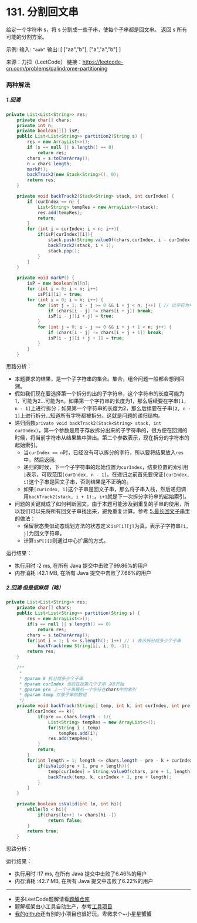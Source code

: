 # 131. 分割回文串
给定一个字符串 s，将 s 分割成一些子串，使每个子串都是回文串。
返回 s 所有可能的分割方案。

示例:
输入: `"aab"`
输出:
[
  ["aa","b"],
  ["a","a","b"]
]

来源：力扣（LeetCode）
链接：https://leetcode-cn.com/problems/palindrome-partitioning

### 两种解法

##### 1.回溯

```java
private List<List<String>> res;
    private char[] chars;
    private int n;
    private boolean[][] isP;
	public List<List<String>> partition2(String s) {
        res = new ArrayList<>();
        if (s == null || s.length() == 0)
            return res;
        chars = s.toCharArray();
        n = chars.length;
        markP();
        backTrack2(new Stack<String>(), 0);
        return res;
    }

    private void backTrack2(Stack<String> stack, int curIndex) {
        if (curIndex == n) {
            List<String> tempRes = new ArrayList<>(stack);
            res.add(tempRes);
            return;
        }
        for (int i = curIndex; i < n; i++){
            if(isP[curIndex][i]){
                stack.push(String.valueOf(chars,curIndex, i - curIndex + 1));
                backTrack2(stack, i + 1);
                stack.pop();
            }
        }
    }

    private void markP() {
        isP = new boolean[n][n];
        for (int i = 0; i < n; i++)
            isP[i][i] = true;
        for (int i = 0; i < n; i++) {
            for (int j = 1; i - j >= 0 && i + j < n; j++) { // 以字符为中心的子串的判断
                if (chars[i - j] != chars[i + j]) break;
                isP[i - j][i + j] = true;
            }
            for (int j = 0; i - j >= 0 && i + j + 1 < n; j++) {
                if (chars[i - j] != chars[i + j + 1]) break;
                isP[i - j][i + j + 1] = true;
            }
        }
    }
```

思路分析：

* 本题要求的结果，是一个子字符串的集合。集合，组合问题一般都会想到回溯。
* 假如我们现在要选择第一个拆分的出的子字符串，这个字符串的长度可能为1，可能为2...可能为n。如果第一个字符串的长度为1，那么后续要在字串`[1, n - 1]`上进行拆分；如果第一个字符串的长度为2，那么后续要在子串`[2, n - 1]`上进行拆分...知道所有字符都被拆分。这就是问题的递归结构。
* 递归函数`private void backTrack2(Stack<String> stack, int curIndex)`，第一个参数是用于存放拆分出来的子字符串的，很方便在回溯的时候，将当前字符串从结果集中弹出。第二个参数表示，现在拆分的字符串的起始索引。
    * 当`curIndex == n`时，已经没有可以拆分的字符，所以要将结果放入`res`中，然后返回。
    * 递归的时候，下一个子字符串的起始位置为`curIndex`，结束位置的索引用`i`表示，可取范围`[curIndex, n - 1]`。在递归之前首先要保证`[curIndex, i]`这个子串是回文子串，否则结果是不正确的。
    * 如果`[curIndex, i]`这个子串是回文子串，那么将子串入栈，然后递归调用`backTrack2(stack, i + 1);`。`i+1`就是下一次拆分字符串的起始索引。
* 问题的关键就成了如何判断回文，由于本题可能涉及到重复的子串的使用，所以我们可以先将所有回文子串找出来，避免重复计算。参考 [5.最长回文子串](https://github.com/ustcyyw/yyw_algorithm/blob/master/medium/String/longestPalindrome5.md)里的做法：
    * 保留状态类似动态规划方法的状态定义`isP[i][j]`为真，表示子字符串`[i, j]`为回文字符串。
    * 计算`isP[][]`则通过中心扩展的方式。

运行结果：
* 执行用时 :2 ms, 在所有 Java 提交中击败了99.86%的用户
* 内存消耗 :42.1 MB, 在所有 Java 提交中击败了7.66%的用户
##### 2.回溯 但是很麻烦（略）

```java
private List<List<String>> res;
    private char[] chars;
    public List<List<String>> partition(String s) {
        res = new ArrayList<>();
        if(s == null || s.length() == 0)
            return res;
        chars = s.toCharArray();
        for(int i = 1; i <= s.length(); i++) // i 表示拆分成多少个子串
            backTrack(new String[i], i, 0, -1);
        return res;
    }

    /**
     *
     * @param k 拆分成多少个子串
     * @param curIndex 当前在找第几个子串 从0开始
     * @param pre 上一个子串最后一个字符在chars中的索引
     * @param temp 存放子串的数组
     */
    private void backTrack(String[] temp, int k, int curIndex, int pre){
        if(curIndex == k){
            if(pre == chars.length - 1){
                List<String> tempRes = new ArrayList<>();
                for(String i : temp)
                    tempRes.add(i);
                res.add(tempRes);
            }
            return;
        }
        for(int length = 1; length <= chars.length - pre - k + curIndex; length++){
            if(isValid(pre + 1, pre + length)){
                temp[curIndex] = String.valueOf(chars, pre + 1, length);
                backTrack(temp, k, curIndex + 1, pre + length);
            }
        }
    }

    private boolean isValid(int lo, int hi){
        while(lo < hi){
            if(chars[lo++] != chars[hi--])
                return false;
        }
        return true;
    }
```

思路分析：

运行结果：

* 执行用时 :17 ms, 在所有 Java 提交中击败了6.46%的用户
* 内存消耗 :42.7 MB, 在所有 Java 提交中击败了6.22%的用户

----

* 更多LeetCode题解请看[题解仓库](https://github.com/ustcyyw/yyw_algorithm)
* 题解框架由小工具自动生产，参考[工具项目](https://github.com/ustcyyw/markdown_tool)
* [我的github](https://github.com/ustcyyw)还有别的小项目也很好玩。卑微求个~小星星蟹蟹